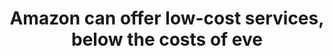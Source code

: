 ---
layout: all-exams
title: "Amazon can offer low-cost services, below the costs of eve"
blurb: "For many businesses, per-unit operating costs gets small and smaller as an organization gets bigger and more specialized. For example, a farmer can be more"
quid: 284
---